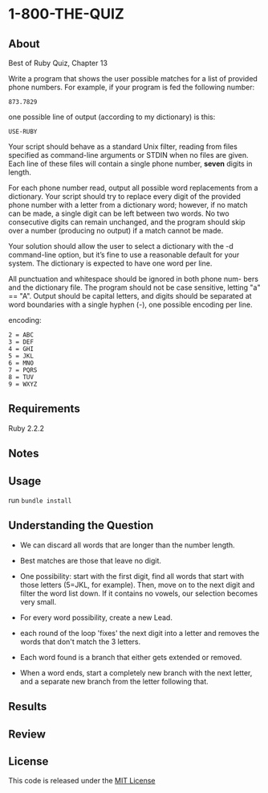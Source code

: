 # 1-800-THE-QUIZ

## About

Best of Ruby Quiz, Chapter 13

Write a program that shows the user possible matches for a list of provided phone numbers. For example, if your program is fed the following number:

`873.7829`

one possible line of output (according to my dictionary) is this:

`USE-RUBY`

Your script should behave as a standard Unix filter, reading from files specified as command-line arguments or STDIN when no files are given. Each line of these files will contain a single phone number, **seven** digits in length.

For each phone number read, output all possible word replacements from a dictionary. Your script should try to replace every digit of the provided phone number with a letter from a dictionary word; however, if no match can be made, a single digit can be left between two words. No two consecutive digits can remain unchanged, and the program should skip over a number (producing no output) if a match cannot be made.

Your solution should allow the user to select a dictionary with the -d command-line option, but it’s fine to use a reasonable default for your system. The dictionary is expected to have one word per line.

All punctuation and whitespace should be ignored in both phone num- bers and the dictionary file. The program should not be case sensitive, letting "a" == "A". Output should be capital letters, and digits should be separated at word boundaries with a single hyphen (-), one possible encoding per line.

encoding: 

```
2 = ABC 
3 = DEF 
4 = GHI 
5 = JKL 
6 = MNO 
7 = PQRS 
8 = TUV 
9 = WXYZ
```

## Requirements

Ruby 2.2.2

## Notes

## Usage

run `bundle install`

## Understanding the Question

- We can discard all words that are longer than the number length.
- Best matches are those that leave no digit. 
- One possibility: start with the first digit, find all words that start with those letters (5=JKL, for example). Then, move on to the next digit and filter the word list down. If it contains no vowels, our selection becomes very small. 

- For every word possibility, create a new Lead.
- each round of the loop 'fixes' the next digit into a letter and removes the words that don't match the 3 letters. 
- Each word found is a branch that either gets extended or removed.
- When a word ends, start a completely new branch with the next letter, and a separate new branch from the letter following that. 

## Results

## Review

## License

This code is released under the [MIT License](http://www.opensource.org/licenses/MIT)


